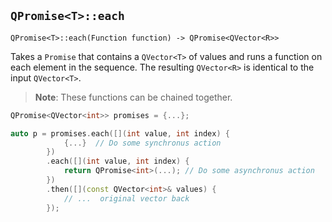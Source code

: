 ## `QPromise<T>::each`

```
QPromise<T>::each(Function function) -> QPromise<QVector<R>>
```

Takes a `Promise` that contains a `QVector<T>` of values and runs a function on each element in the sequence.
The resulting `QVector<R>` is identical to the input `QVector<T>`.

> **Note**: These functions can be chained together.

```cpp
QPromise<QVector<int>> promises = {...};

auto p = promises.each([](int value, int index) {
            {...}  // Do some synchronus action
        })
        .each([](int value, int index) {
            return QPromise<int>(...); // Do some asynchronus action
        })
        .then([](const QVector<int>& values) {
            // ...  original vector back
        });
```
